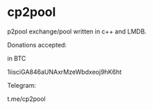 # cp2pool
p2pool exchange/pool written in c++ and LMDB.

Donations accepted:

in BTC 

1iisciGA846aUNAxrMzeWbdxeoj9hK6ht


Telegram:

t.me/cp2pool
